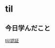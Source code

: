 # til

## 今日学んだこと

[til/認証](https://github.com/tokiohamamatsu/til/blob/master/laravel/%E8%AA%8D%E8%A8%BC.md#%E6%A8%A9%E9%99%90%E4%BB%98%E3%81%8D%E3%81%AE%E8%AA%8D%E8%A8%BC)